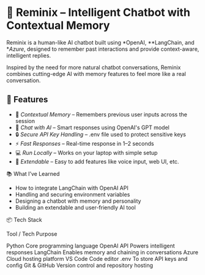 # 🤖 Reminix – Intelligent Chatbot with Contextual Memory

Reminix is a human-like AI chatbot built using *OpenAI, **LangChain, and **Azure*, designed to remember past interactions and provide context-aware, intelligent replies.

Inspired by the need for more natural chatbot conversations, Reminix combines cutting-edge AI with memory features to feel more like a real conversation.

## 🚀 Features
- 🧠 *Contextual Memory* – Remembers previous user inputs across the session
- 💬 *Chat with AI* – Smart responses using OpenAI's GPT model
- 🔒 *Secure API Key Handling* – .env file used to protect sensitive keys
- ⚡ *Fast Responses* – Real-time response in 1–2 seconds
- 💻 *Run Locally* – Works on your laptop with simple setup
- 🧩 *Extendable* – Easy to add features like voice input, web UI, etc.

📚 What I’ve Learned

- How to integrate LangChain with OpenAI API
- Handling and securing environment variables
- Designing a chatbot with memory and personality
- Building an extendable and user-friendly AI tool

📦 Tech Stack

Tool / Tech	Purpose

Python	      Core programming language
OpenAI API	  Powers intelligent responses
LangChain	    Enables memory and chaining in conversations
Azure	Cloud   hosting platform
VS Code	      Code editor
.env	        To store API keys and config
Git & GitHub	Version control and repository hosting


